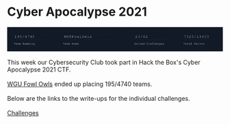 # Cyber Apocalypse 2021

<div style="text-align:center"><a href="https://ctf.hackthebox.eu"><img src="stats.png"></a></div>  

This week our Cybersecurity Club took part in Hack the Box's Cyber Apocalypse 2021 CTF.  
<br>
[WGU Fowl Owls](https://ctftime.org/team/152210) ended up placing 195/4740 teams.   
<br>
Below are the links to the write-ups for the individual challenges.  
<br>
[Challenges](/hackpock)

<br>


